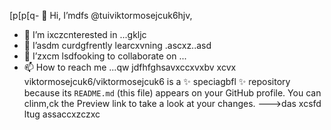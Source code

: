[p[p[q- 👋 Hi, I’mdfs @tuiviktormosejcuk6hjv,
- 👀 I’m ixczcnterested in ...gkljc
- 🌱 I’asdm curdgfrently learcxvning .ascxz..asd
- 💞️ I’zxcm lsdfooking to collaborate on ...
- 📫 How to reach me ...qw
jdfhfghsavxccxvxbv
xcvx
viktormosejcuk6/viktormosejcuk6 is a ✨ speciagbfl ✨ repository because its `README.md` (this file) appears on your GitHub profile.
You can clinm,ck the Preview link to take a look at your changes.
--->das
xcsfd
ltug
assaccxzczxc
